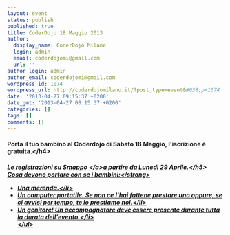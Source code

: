 ```yaml
---
layout: event
status: publish
published: true
title: CoderDojo 18 Maggio 2013
author:
  display_name: CoderDojo Milano
  login: admin
  email: coderdojomi@gmail.com
  url: ''
author_login: admin
author_email: coderdojomi@gmail.com
wordpress_id: 1074
wordpress_url: http://coderdojomilano.it/?post_type=event&#038;p=1074
date: '2013-04-27 09:15:37 +0200'
date_gmt: '2013-04-27 08:15:37 +0200'
categories: []
tags: []
comments: []
---
```

<h4>Porta il tuo bambino al Coderdojo di Sabato 18 Maggio, l'iscrizione &egrave; gratuita.<&#47;h4></p>
<h5>Le registrazioni su <a title="Smappo" href="http:&#47;&#47;www.smappo.it&#47;event&#47;51770bcf82cf6_coderdojo-milano.html" target="_blank">Smappo <&#47;a>a partire da Luned&igrave; 29 Aprile.<&#47;h5><br />
<strong>Cosa devono portare con se i bambini:<&#47;strong></p>
<ul>
<li>Una merenda.<&#47;li>
<li>Un computer portatile. Se non ce l'hai fattene prestare uno oppure, se ci avvisi per tempo, te lo prestiamo noi.<&#47;li>
<li>Un genitore! Un accompagnatore deve essere presente durante tutta la durata dell'evento.<&#47;li><br />
<&#47;ul></p>
